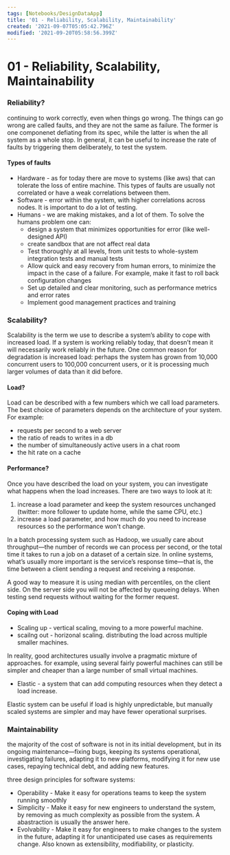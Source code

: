 ```yaml
---
tags: [Notebooks/DesignDataApp]
title: '01 - Reliability, Scalability, Maintainability'
created: '2021-09-07T05:05:42.796Z'
modified: '2021-09-20T05:58:56.399Z'
---
```


# 01 - Reliability, Scalability, Maintainability

### Reliability?

continuing to work correctly, even when things go wrong. The things can go wrong are called faults, and they are not the same as failure. The former is one componenet defiating from its spec, while the latter is when the all system as a whole stop. 
In general, it can be useful to increase the rate of faults by triggering them deliberately, to test the system.

#### Types of faults

* Hardware - as for today there are move to systems (like aws) that can tolerate the loss of entire machine. This types of faults are usually not correlated or have a weak correlations between them.  
* Software - error within the system, with higher correlations across nodes. It is important to do a lot of testing.
* Humans - we are making mistakes, and a lot of them. To solve the humans problem one can:
  * design a system that minimizes opportunities for error (like well-designed API)
  * create sandbox that are not affect real data
  * Test thoroughly at all levels, from unit tests to whole-system integration tests and manual tests
  * Allow quick and easy recovery from human errors, to minimize the impact in the case of a failure. For example, make it fast to roll back configuration changes
  * Set up detailed and clear monitoring, such as performance metrics and error rates
  * Implement good management practices and training


### Scalability?

Scalability is the term we use to describe a system’s ability to cope with increased load. If a system is working reliably today, that doesn’t mean it will necessarily work reliably in the future. One common reason for degradation is increased load: perhaps the system has grown from 10,000 concurrent users to 100,000 concurrent users, or it is processing much larger volumes of data than it did before.

#### Load?

Load can be described with a few numbers which we call load parameters. The best choice of parameters depends on the architecture of your system. For example:

* requests per second to a web server
* the ratio of reads to writes in a db
* the number of simultaneously active users in a chat room
* the hit rate on a cache

#### Performance?

Once you have described the load on your system, you can investigate what happens when the load increases. There are two ways to look at it:

1. increase a load parameter and keep the system resources unchanged (twitter: more follower to update home, while the same CPU, etc.)
2. increase a load parameter, and how much do you need to increase resources so the performance won't change. 

In a batch processing system such as Hadoop, we usually care about throughput—the number of records we can process per second, or the total time it takes to run a job on a dataset of a certain size. In online systems, what’s usually more important is the service’s response time—that is, the time between a client sending a request and receiving a response.

A good way to measure it is using median with percentiles, on the client side. On the server side you will not be affected by queueing delays. When testing send requests without waiting for the former request.

#### Coping with Load

* Scaling up - vertical scaling, moving to a more powerful machine.
* scailng out - horizonal scaling. distributing the load across multiple smaller machines.

In reality, good architectures usually involve a pragmatic mixture of approaches. for example, using several fairly powerful machines can still be simpler and cheaper than a large number of small virtual machines.

* Elastic - a system that can add computing resources when they detect a load increase. 

Elastic system can be useful if load is highly unpredictable, but manually scaled systems are simpler and may have fewer operational surprises.

### Maintainability

the majority of the cost of software is not in its initial development, but in its ongoing maintenance—fixing bugs, keeping its systems operational, investigating failures, adapting it to new platforms, modifying it for new use cases, repaying technical debt, and adding new features.

three design principles for software systems:

* Operability - Make it easy for operations teams to keep the system running smoothly
* Simplicity - Make it easy for new engineers to understand the system, by removing as much complexity as possible from the system. A abastraction is usually the answer here.
* Evolvability - Make it easy for engineers to make changes to the system in the future, adapting it for unanticipated use cases as requirements change. Also known as extensibility, modifiability, or plasticity.













